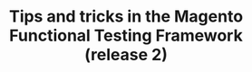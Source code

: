 ---
layout: default
group: mftf
title: Tips and tricks in the Magento Functional Testing Framework (release 2)
version: 2.3
github_link: magento-functional-testing-framework/release-2/tips-and-tricks.md
functional_areas:
 - Testing
---